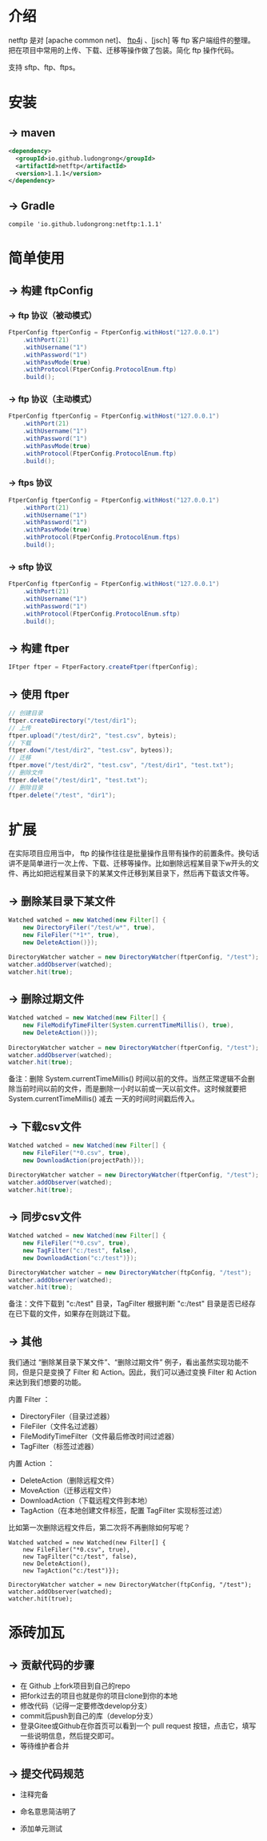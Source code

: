 # 介绍

netftp 是对 \[apache common net\]、 [ftp4j](https://github.com/asbachb/ftp4j) 、\[jsch\] 等 ftp 客户端组件的整理。把在项目中常用的上传、下载、迁移等操作做了包装。简化 ftp 操作代码。

支持 sftp、ftp、ftps。




# 安装

## -> maven

```xml
<dependency>
  <groupId>io.github.ludongrong</groupId>
  <artifactId>netftp</artifactId>
  <version>1.1.1</version>
</dependency>
```



## -> Gradle

```
compile 'io.github.ludongrong:netftp:1.1.1'
```



# 简单使用

## -> 构建 ftpConfig

### -> ftp 协议（被动模式）

```java
FtperConfig ftperConfig = FtperConfig.withHost("127.0.0.1")
    .withPort(21)
    .withUsername("1")
    .withPassword("1")
    .withPasvMode(true)
    .withProtocol(FtperConfig.ProtocolEnum.ftp)
    .build();
```



### -> ftp 协议（主动模式）

```java
FtperConfig ftperConfig = FtperConfig.withHost("127.0.0.1")
    .withPort(21)
    .withUsername("1")
    .withPassword("1")
    .withPasvMode(true)
    .withProtocol(FtperConfig.ProtocolEnum.ftp)
    .build();
```



### -> ftps 协议

```java
FtperConfig ftperConfig = FtperConfig.withHost("127.0.0.1")
    .withPort(21)
    .withUsername("1")
    .withPassword("1")
    .withPasvMode(true)
    .withProtocol(FtperConfig.ProtocolEnum.ftps)
    .build();
```



### -> sftp 协议

```java
FtperConfig ftperConfig = FtperConfig.withHost("127.0.0.1")
    .withPort(21)
    .withUsername("1")
    .withPassword("1")
    .withProtocol(FtperConfig.ProtocolEnum.sftp)
    .build();
```



## -> 构建 ftper

```java
IFtper ftper = FtperFactory.createFtper(ftperConfig);
```



## -> 使用 ftper

```java
// 创建目录
ftper.createDirectory("/test/dir1");
// 上传
ftper.upload("/test/dir2", "test.csv", byteis);
// 下载
ftper.down("/test/dir2", "test.csv", byteos));
// 迁移
ftper.move("/test/dir2", "test.csv", "/test/dir1", "test.txt");
// 删除文件
ftper.delete("/test/dir1", "test.txt");
// 删除目录
ftper.delete("/test", "dir1");
```



# 扩展

在实际项目应用当中， ftp 的操作往往是批量操作且带有操作的前置条件。换句话讲不是简单进行一次上传、下载、迁移等操作。比如删除远程某目录下w开头的文件、再比如把远程某目录下的某某文件迁移到某目录下，然后再下载该文件等。

## -> 删除某目录下某文件

```java
Watched watched = new Watched(new Filter[] {
    new DirectoryFiler("/test/w*", true), 
    new FileFiler("*1*", true), 
    new DeleteAction()});

DirectoryWatcher watcher = new DirectoryWatcher(ftperConfig, "/test");
watcher.addObserver(watched);
watcher.hit(true);
```



## -> 删除过期文件

```java
Watched watched = new Watched(new Filter[] {
    new FileModifyTimeFilter(System.currentTimeMillis(), true), 
    new DeleteAction()});
        
DirectoryWatcher watcher = new DirectoryWatcher(ftperConfig, "/test");
watcher.addObserver(watched);
watcher.hit(true);
```

备注：删除 System.currentTimeMillis() 时间以前的文件。当然正常逻辑不会删除当前时间以前的文件，而是删除一小时以前或一天以前文件。这时候就要把 System.currentTimeMillis() 减去 一天的时间时间戳后传入。



## -> 下载csv文件

```java
Watched watched = new Watched(new Filter[] {
    new FileFiler("*0.csv", true), 
    new DownloadAction(projectPath)});

DirectoryWatcher watcher = new DirectoryWatcher(ftperConfig, "/test");
watcher.addObserver(watched);
watcher.hit(true);
```



## -> 同步csv文件

```java
Watched watched = new Watched(new Filter[] {
    new FileFiler("*0.csv", true), 
    new TagFilter("c:/test", false),
    new DownloadAction("c:/test")});

DirectoryWatcher watcher = new DirectoryWatcher(ftpConfig, "/test");
watcher.addObserver(watched);
watcher.hit(true);
```

备注：文件下载到 "c:/test" 目录，TagFilter 根据判断 "c:/test" 目录是否已经存在已下载的文件，如果存在则跳过下载。



## -> 其他

我们通过 “删除某目录下某文件”、“删除过期文件” 例子，看出虽然实现功能不同，但是只是变换了 Filter 和 Action。因此，我们可以通过变换 Filter 和 Action 来达到我们想要的功能。

内置 Filter ：

- DirectoryFiler（目录过滤器）
- FileFiler（文件名过滤器）
- FileModifyTimeFilter（文件最后修改时间过滤器）
- TagFilter（标签过滤器）

内置 Action ：

- DeleteAction（删除远程文件）
- MoveAction（迁移远程文件）
- DownloadAction（下载远程文件到本地）
- TagAction（在本地创建文件标签，配置 TagFilter 实现标签过滤）

比如第一次删除远程文件后，第二次将不再删除如何写呢？

```
Watched watched = new Watched(new Filter[] {
    new FileFiler("*0.csv", true), 
    new TagFilter("c:/test", false),
    new DeleteAction(),
    new TagAction("c:/test")});

DirectoryWatcher watcher = new DirectoryWatcher(ftpConfig, "/test");
watcher.addObserver(watched);
watcher.hit(true);
```



# 添砖加瓦

## -> 贡献代码的步骤

- 在 Github 上fork项目到自己的repo
- 把fork过去的项目也就是你的项目clone到你的本地
- 修改代码（记得一定要修改develop分支）
- commit后push到自己的库（develop分支）
- 登录Gitee或Github在你首页可以看到一个 pull request 按钮，点击它，填写一些说明信息，然后提交即可。
- 等待维护者合并



## -> 提交代码规范

- 注释完备

- 命名意思简洁明了
- 添加单元测试